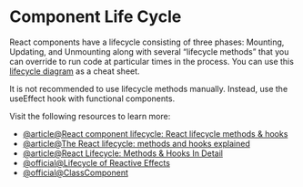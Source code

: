 # Component Life Cycle

React components have a lifecycle consisting of three phases: Mounting, Updating, and Unmounting along with several “lifecycle methods” that you can override to run code at particular times in the process. You can use this [lifecycle diagram](https://projects.wojtekmaj.pl/react-lifecycle-methods-diagram/) as a cheat sheet.

It is not recommended to use lifecycle methods manually. Instead, use the useEffect hook with functional components.

Visit the following resources to learn more:

- [@article@React component lifecycle: React lifecycle methods & hooks](https://tsh.io/blog/react-component-lifecycle-methods-vs-hooks/)
- [@article@The React lifecycle: methods and hooks explained](https://retool.com/blog/the-react-lifecycle-methods-and-hooks-explained#react-hooks-and-the-component-lifecycle)
- [@article@React Lifecycle: Methods & Hooks In Detail](https://www.bairesdev.com/blog/react-lifecycle-methods-hooks/)
- [@official@Lifecycle of Reactive Effects](https://react.dev/learn/lifecycle-of-reactive-effectsv)
- [@official@ClassComponent](https://react.dev/reference/react/Component)

